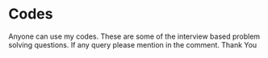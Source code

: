 # Codes
Anyone can use my codes.
These are some of the interview based problem solving questions.
If any query please mention in the comment.
Thank You
